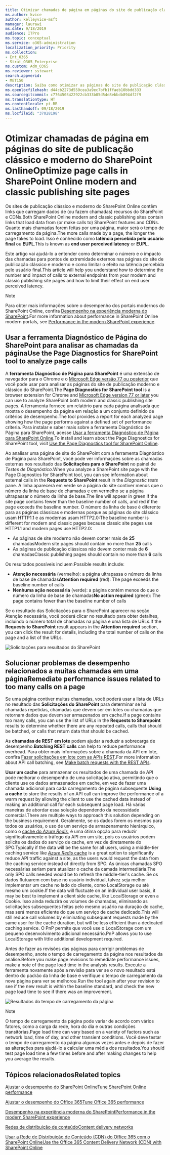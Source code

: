 ```yaml
---
title: Otimizar chamadas de página em páginas do site de publicação clássico e moderno do SharePoint Online
ms.author: kvice
author: kelleyvice-msft
manager: laurawi
ms.date: 9/18/2019
audience: ITPro
ms.topic: conceptual
ms.service: o365-administration
localization_priority: Priority
ms.collection:
- Ent_O365
- Strat_O365_Enterprise
ms.custom: Adm_O365
ms.reviewer: sstewart
search.appverid:
- MET150
description: Saiba como otimizar as páginas do site de publicação clássico e moderno no SharePoint Online, limitando o número de chamadas para pontos de extremidade de serviço do SharePoint Online.
ms.openlocfilehash: d44cb2273d550cea3a9ec7bfb1ffaeb10bbdd333
ms.sourcegitcommit: c7764503422922cb333b05d54e8ebbdb894df2f9
ms.translationtype: HT
ms.contentlocale: pt-BR
ms.lasthandoff: 09/18/2019
ms.locfileid: "37028198"
---
```

# <a name="optimize-page-calls-in-sharepoint-online-modern-and-classic-publishing-site-pages"></a><span data-ttu-id="aabb5-103">Otimizar chamadas de página em páginas do site de publicação clássico e moderno do SharePoint Online</span><span class="sxs-lookup"><span data-stu-id="aabb5-103">Optimize page calls in SharePoint Online modern and classic publishing site pages</span></span>

<span data-ttu-id="aabb5-104">Os sites de publicação clássico e moderno do SharePoint Online contêm links que carregam dados de (ou fazem chamadas) recursos do SharePoint e CDNs.</span><span class="sxs-lookup"><span data-stu-id="aabb5-104">Both SharePoint Online modern and classic publishing sites contain links that load data from (or make calls to) SharePoint features and CDNs.</span></span> <span data-ttu-id="aabb5-105">Quanto mais chamadas forem feitas por uma página, maior será o tempo de carregamento da página.</span><span class="sxs-lookup"><span data-stu-id="aabb5-105">The more calls made by a page, the longer the page takes to load.</span></span> <span data-ttu-id="aabb5-106">Isso é conhecido como **latência percebida pelo usuário final** ou **EUPL**.</span><span class="sxs-lookup"><span data-stu-id="aabb5-106">This is known as **end user perceived latency** or **EUPL**.</span></span>

<span data-ttu-id="aabb5-107">Este artigo vai ajudá-lo a entender como determinar o número e o impacto das chamadas para pontos de extremidade externos nas páginas do site de publicação clássico e moderno e como limitar o efeito na latência percebida pelo usuário final.</span><span class="sxs-lookup"><span data-stu-id="aabb5-107">This article will help you understand how to determine the number and impact of calls to external endpoints from your modern and classic publishing site pages and how to limit their effect on end user perceived latency.</span></span>

>[!NOTE]
><span data-ttu-id="aabb5-108">Para obter mais informações sobre o desempenho dos portais modernos do SharePoint Online, confira [Desempenho na experiência moderna do SharePoint](https://docs.microsoft.com/pt-BR/sharepoint/modern-experience-performance).</span><span class="sxs-lookup"><span data-stu-id="aabb5-108">For more information about performance in SharePoint Online modern portals, see [Performance in the modern SharePoint experience](https://docs.microsoft.com/pt-BR/sharepoint/modern-experience-performance).</span></span>

## <a name="use-the-page-diagnostics-for-sharepoint-tool-to-analyze-page-calls"></a><span data-ttu-id="aabb5-109">Usar a ferramenta Diagnóstico de Página do SharePoint para analisar as chamadas da página</span><span class="sxs-lookup"><span data-stu-id="aabb5-109">Use the Page Diagnostics for SharePoint tool to analyze page calls</span></span>

<span data-ttu-id="aabb5-110">A **ferramenta Diagnóstico de Página para SharePoint** é uma extensão de navegador para o Chrome e o [Microsoft Edge versão 77 ou posterior](https://www.microsoftedgeinsider.com/en-us/download?form=MI13E8&OCID=MI13E8) que você pode usar para analisar as páginas do site de publicação moderno e clássico do SharePoint.</span><span class="sxs-lookup"><span data-stu-id="aabb5-110">The **Page Diagnostics for SharePoint tool** is a browser extension for Chrome and [Microsoft Edge version 77 or later](https://www.microsoftedgeinsider.com/en-us/download?form=MI13E8&OCID=MI13E8) you can use to analyze SharePoint both modern and classic publishing site pages.</span></span> <span data-ttu-id="aabb5-111">A ferramenta fornece um relatório para cada página analisada que mostra o desempenho da página em relação a um conjunto definido de critérios de desempenho.</span><span class="sxs-lookup"><span data-stu-id="aabb5-111">The tool provides a report for each analyzed page showing how the page performs against a defined set of performance criteria.</span></span> <span data-ttu-id="aabb5-112">Para instalar e saber mais sobre a ferramenta Diagnóstico de Página para SharePoint, acesse [Usar a ferramenta Diagnóstico de Página para SharePoint Online](page-diagnostics-for-spo.md).</span><span class="sxs-lookup"><span data-stu-id="aabb5-112">To install and learn about the Page Diagnostics for SharePoint tool, visit [Use the Page Diagnostics tool for SharePoint Online](page-diagnostics-for-spo.md).</span></span>

<span data-ttu-id="aabb5-113">Ao analisar uma página de site do SharePoint com a ferramenta Diagnóstico de Página para SharePoint, você pode ver informações sobre as chamadas externas nos resultado das **Solicitações para o SharePoint** no painel de _Testes de Diagnóstico_.</span><span class="sxs-lookup"><span data-stu-id="aabb5-113">When you analyze a SharePoint site page with the Page Diagnostics for SharePoint tool, you can see information about external calls in the **Requests to SharePoint** result in the _Diagnostic tests_ pane.</span></span> <span data-ttu-id="aabb5-114">A linha aparecerá em verde se a página do site contiver menos que o número da linha de base de chamadas e em vermelho se a página ultrapassar o número da linha de base.</span><span class="sxs-lookup"><span data-stu-id="aabb5-114">The line will appear in green if the site page contains fewer than the baseline number of calls, and red if the page exceeds the baseline number.</span></span> <span data-ttu-id="aabb5-115">O número da linha de base é diferente para as páginas clássicas e modernas porque as páginas do site clássico usam HTTP1.1 e as modernas usam HTTP2.0:</span><span class="sxs-lookup"><span data-stu-id="aabb5-115">The baseline number is different for modern and classic pages because classic site pages use HTTP1.1 and modern pages use HTTP2.0:</span></span>

- <span data-ttu-id="aabb5-116">As páginas de site moderno não devem conter mais de **25** chamadas</span><span class="sxs-lookup"><span data-stu-id="aabb5-116">Modern site pages should contain no more than **25** calls</span></span>
- <span data-ttu-id="aabb5-117">As páginas de publicação clássicas não devem conter mais de **6** chamadas</span><span class="sxs-lookup"><span data-stu-id="aabb5-117">Classic publishing pages should contain no more than **6** calls</span></span>

<span data-ttu-id="aabb5-118">Os resultados possíveis incluem:</span><span class="sxs-lookup"><span data-stu-id="aabb5-118">Possible results include:</span></span>

- <span data-ttu-id="aabb5-119">**Atenção necessária** (vermelho): a página ultrapassa o número da linha de base de chamadas</span><span class="sxs-lookup"><span data-stu-id="aabb5-119">**Attention required** (red): The page exceeds the baseline number of calls</span></span>
- <span data-ttu-id="aabb5-120">**Nenhuma ação necessária** (verde): a página contém menos do que o número da linha de base de chamadas</span><span class="sxs-lookup"><span data-stu-id="aabb5-120">**No action required** (green): The page contains fewer than the baseline number of calls</span></span>

<span data-ttu-id="aabb5-121">Se o resultado das Solicitações para o SharePoint aparecer na seção Atenção necessária, você poderá clicar no resultado para obter detalhes, incluindo o número total de chamadas na página e uma lista de URLs.</span><span class="sxs-lookup"><span data-stu-id="aabb5-121">If the **Requests to SharePoint** result appears in the **Attention required** section, you can click the result for details, including the total number of calls on the page and a list of the URLs.</span></span>

![Solicitações para resultados do SharePoint](media/modern-portal-optimization/pagediag-requests.png)

## <a name="remediate-performance-issues-related-to-too-many-calls-on-a-page"></a><span data-ttu-id="aabb5-123">Solucionar problemas de desempenho relacionados a muitas chamadas em uma página</span><span class="sxs-lookup"><span data-stu-id="aabb5-123">Remediate performance issues related to too many calls on a page</span></span>

<span data-ttu-id="aabb5-124">Se uma página contiver muitas chamadas, você poderá usar a lista de URLs no resultado das **Solicitações do SharePoint** para determinar se há chamadas repetidas, chamadas que devem ser em lotes ou chamadas que retornam dados que devem ser armazenados em cache.</span><span class="sxs-lookup"><span data-stu-id="aabb5-124">If a page contains too many calls, you can use the list of URLs in the **Requests to Sharepoint** results to determine whether there are any repeated calls, calls that should be batched, or calls that return data that should be cached.</span></span>

<span data-ttu-id="aabb5-125">As **chamadas de REST em lote** podem ajudar a reduzir a sobrecarga de desempenho.</span><span class="sxs-lookup"><span data-stu-id="aabb5-125">**Batching REST calls** can help to reduce performance overhead.</span></span> <span data-ttu-id="aabb5-126">Para obter mais informações sobre a chamada da API em lote, confira [Fazer solicitações em lote com as APIs REST](https://docs.microsoft.com/pt-BR/sharepoint/dev/sp-add-ins/make-batch-requests-with-the-rest-apis).</span><span class="sxs-lookup"><span data-stu-id="aabb5-126">For more information about API call batching, see [Make batch requests with the REST APIs](https://docs.microsoft.com/pt-BR/sharepoint/dev/sp-add-ins/make-batch-requests-with-the-rest-apis).</span></span>

<span data-ttu-id="aabb5-127">**Usar um cache** para armazenar os resultados de uma chamada de API pode melhorar o desempenho de uma solicitação ativa, permitindo que o cliente use os dados armazenados em cache, em vez de fazer uma chamada adicional para cada carregamento de página subsequente.</span><span class="sxs-lookup"><span data-stu-id="aabb5-127">**Using a cache** to store the results of an API call can improve the performance of a warm request by allowing the client to use the cached data instead of making an additional call for each subsequent page load.</span></span> <span data-ttu-id="aabb5-128">Há várias maneiras de abordar essa solução dependendo da necessidade comercial.</span><span class="sxs-lookup"><span data-stu-id="aabb5-128">There are multiple ways to approach this solution depending on the business requirement.</span></span> <span data-ttu-id="aabb5-129">Geralmente, se os dados forem os mesmos para todos os usuários, o uso de um serviço de armazenamento hierárquico, como o [cache do _Azure Redis_](https://azure.microsoft.com/pt-BR/services/cache/), é uma ótima opção para reduzir significativamente o tráfego da API em um site, pois os usuários podem solicite os dados do serviço de cache, em vez de diretamente do SPO.</span><span class="sxs-lookup"><span data-stu-id="aabb5-129">Typically if the data will be the same for all users, using a middle-tier caching service like [_Azure Redis_ cache](https://azure.microsoft.com/pt-BR/services/cache/) is a great option to significantly reduce API traffic against a site, as the users would request the data from the caching service instead of directly from SPO.</span></span> <span data-ttu-id="aabb5-130">As únicas chamadas SPO necessárias seriam para atualizar o cache da camada intermediária.</span><span class="sxs-lookup"><span data-stu-id="aabb5-130">The only SPO calls needed would be to refresh the middle-tier's cache.</span></span> <span data-ttu-id="aabb5-131">Se os dados flutuarem com base no usuário individual, talvez seja melhor implementar um cache no lado do cliente, como LocalStorage ou até mesmo um cookie.</span><span class="sxs-lookup"><span data-stu-id="aabb5-131">If the data will fluctuate on an individual user basis, it may be best to implement a client side cache, like LocalStorage or even a Cookie.</span></span> <span data-ttu-id="aabb5-132">Isso ainda reduzirá os volumes de chamadas, eliminando as solicitações subsequentes feitas pelo mesmo usuário na duração do cache, mas será menos eficiente do que um serviço de cache dedicado.</span><span class="sxs-lookup"><span data-stu-id="aabb5-132">This will still reduce call volumes by eliminating subsequent requests made by the same user for the cache duration, but will be less efficient than a dedicated caching service.</span></span> <span data-ttu-id="aabb5-133">O PnP permite que você use o LocalStorage com um pequeno desenvolvimento adicional necessário.</span><span class="sxs-lookup"><span data-stu-id="aabb5-133">PnP allows you to use LocalStorage with little additional development required.</span></span>

<span data-ttu-id="aabb5-134">Antes de fazer as revisões das páginas para corrigir problemas de desempenho, anote o tempo de carregamento da página nos resultados da análise.</span><span class="sxs-lookup"><span data-stu-id="aabb5-134">Before you make page revisions to remediate performance issues, make a note of the page load time in the analysis results.</span></span> <span data-ttu-id="aabb5-135">Execute a ferramenta novamente após a revisão para ver se o novo resultado está dentro do padrão da linha de base e verifique o tempo de carregamento da nova página para ver se melhorou.</span><span class="sxs-lookup"><span data-stu-id="aabb5-135">Run the tool again after your revision to see if the new result is within the baseline standard, and check the new page load time to see if there was an improvement.</span></span>

![Resultados do tempo de carregamento da página](media/modern-portal-optimization/pagediag-page-load-time.png)

>[!NOTE]
><span data-ttu-id="aabb5-137">O tempo de carregamento da página pode variar de acordo com vários fatores, como a carga da rede, hora do dia e outras condições transitórias.</span><span class="sxs-lookup"><span data-stu-id="aabb5-137">Page load time can vary based on a variety of factors such as network load, time of day, and other transient conditions.</span></span> <span data-ttu-id="aabb5-138">Você deve testar o tempo de carregamento da página algumas vezes antes e depois de fazer as alterações para ajudá-lo a calcular uma média dos resultados.</span><span class="sxs-lookup"><span data-stu-id="aabb5-138">You should test page load time a few times before and after making changes to help you average the results.</span></span>

## <a name="related-topics"></a><span data-ttu-id="aabb5-139">Tópicos relacionados</span><span class="sxs-lookup"><span data-stu-id="aabb5-139">Related topics</span></span>

[<span data-ttu-id="aabb5-140">Ajustar o desempenho do SharePoint Online</span><span class="sxs-lookup"><span data-stu-id="aabb5-140">Tune SharePoint Online performance</span></span>](tune-sharepoint-online-performance.md)

[<span data-ttu-id="aabb5-141">Ajustar o desempenho do Office 365</span><span class="sxs-lookup"><span data-stu-id="aabb5-141">Tune Office 365 performance</span></span>](tune-office-365-performance.md)

[<span data-ttu-id="aabb5-142">Desempenho na experiência moderna do SharePoint</span><span class="sxs-lookup"><span data-stu-id="aabb5-142">Performance in the modern SharePoint experience</span></span>](https://docs.microsoft.com/pt-BR/sharepoint/modern-experience-performance.md)

[<span data-ttu-id="aabb5-143">Redes de distribuição de conteúdo</span><span class="sxs-lookup"><span data-stu-id="aabb5-143">Content delivery networks</span></span>](content-delivery-networks.md)

[<span data-ttu-id="aabb5-144">Usar a Rede de Distribuição de Conteúdo (CDN) do Office 365 com o SharePoint Online</span><span class="sxs-lookup"><span data-stu-id="aabb5-144">Use the Office 365 Content Delivery Network (CDN) with SharePoint Online</span></span>](use-office-365-cdn-with-spo.md)
